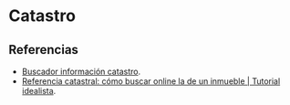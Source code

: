 # Catastro

## Referencias

- [Buscador información catastro](https://www1.sedecatastro.gob.es/CYCBienInmueble/OVCBusqueda.aspx?from=NuevoVisor).
- [Referencia catastral: cómo buscar online la de un inmueble | Tutorial idealista](https://www.idealista.com/news/inmobiliario/vivienda/2023/01/31/800745-referencia-catastral-como-buscar-online-la-de-un-inmueble).
